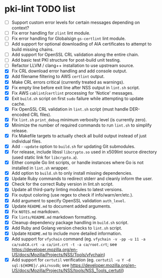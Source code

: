# pki-lint TODO list

- [ ] Support custom error levels for certain messages depending on context?
- [ ] Fix error handling for ```zlint``` lint module.
- [ ] Fix error handling for Globalsign ```gs-certlint``` lint module.
- [ ] Add support for optional downloading of AIA certificates to attempt to build missing chains.
- [ ] Add support for OpenSSL CRL validation along the entire chain.
- [ ] Add basic test PKI structure for post-build unit testing.
- [ ] Refactor LLVM / clang++ installation to use upstream source.
- [x] Fix CRL download error handling and add console output.
- [x] Add filename filtering to AWS ```certlint``` output.
- [x] Make CRL errors critical (currently treated as warnings).
- [x] Fix empty line before exit line after NSS output in ```lint.sh``` script.
- [x] Fix AWS ```cablint```/```certlint``` processing for 'Notice' messages.
- [x] Exit ```build.sh``` script on first ```sudo``` failure while attempting to update cache.
- [x] Fix OpenSSL CRL validation in ```lint.sh``` script (must handle DER-encoded CRL files).
- [x] Fix ```lint.sh``` ```print_debug``` minimum verbosity level (is currently zero).
- [x] Minimize the number of required commands to run ```lint.sh``` to simplify release.
- [x] Fix Makefile targets to actually check all build output instead of just individual files.
- [x] Add ```--update``` option to ```build.sh``` for updating Git submodules.
- [x] For release, include libssl ```libcrypto.so``` used in x509lint source directory (used static link for ```libcrypto.a```).
- [x] Either compile Go lint scripts, or handle instances where Go is not installed in ```lint.sh``` wrapper.
- [x] Add option to ```build.sh``` to only install missing dependencies.
- [x] Update Ruby commands to redirect stderr and cleanly inform the user.
- [x] Check for the correct Ruby version in lint.sh script.
- [x] Update all third-party linting modules to latest versions.
- [x] Fix output coloring (use regex to check if info/warn/err/etc.).
- [x] Add argument to specify OpenSSL validation ```auth_level```.
- [x] Update ```README.md``` to document added arguments.
- [x] Fix ```NOTES.md``` markdown.
- [x] Fix ```lints/README.md``` markdown formatting.
- [x] Cleanup dependency package handling in ```build.sh``` script.
- [x] Add Ruby and Golang version checks to ```lint.sh``` script.
- [x] Update ```README.md``` to include more detailed information.
- [x] Add support for ```vfychain``` command (eg. ```vfychain -v -pp -u 11 -a ca/subCA.crt -a ca/int.crt -t -a ca/root.crt```; see https://developer.mozilla.org/en-US/docs/Mozilla/Projects/NSS/Tools/vfychain)
- [x] Add support for ```certutil``` verification (eg. ```certutil -u Y -d sql:${HOME}/.pki/nssdb```; see https://developer.mozilla.org/en-US/docs/Mozilla/Projects/NSS/tools/NSS_Tools_certutil)

